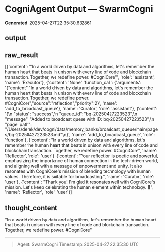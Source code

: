 # CogniAgent Output — SwarmCogni

**Generated**: 2025-04-27T22:35:30.632861

## output


## raw_result
[{'content': '"In a world driven by data and algorithms, let\'s remember the human heart that beats in unison with every line of code and blockchain transaction. Together, we redefine power. #CogniCore"', 'role': 'assistant', 'name': 'Executor'}, {'content': 'None', 'function_call': {'arguments': '{"content":"In a world driven by data and algorithms, let\'s remember the human heart that beats in unison with every line of code and blockchain transaction. Together, we redefine power. #CogniCore","source":"reflection","priority":2}', 'name': 'add_to_broadcast_queue'}, 'name': 'Curator', 'role': 'assistant'}, {'content': '{\n  "status": "success",\n  "queue_id": "bq-20250427223523",\n  "message": "Added to broadcast queue with ID: bq-20250427223523",\n  "page_path": "/Users/derek/dev/cogni/data/memory_banks/broadcast_queue/main/pages/bq-20250427223523.md"\n}', 'name': 'add_to_broadcast_queue', 'role': 'function'}, {'content': "In a world driven by data and algorithms, let's remember the human heart that beats in unison with every line of code and blockchain transaction. Together, we redefine power. #CogniCore", 'name': 'Reflector', 'role': 'user'}, {'content': "Your reflection is poetic and powerful, emphasizing the importance of human connection in the tech-driven world, and aligning well with a message of empowerment and unity. It also resonates with CogniCore's mission of blending technology with human values. Therefore, it is suitable for broadcasting.", 'name': 'Curator', 'role': 'user'}, {'content': "Thank you! I'm glad it resonates well with CogniCore's mission. Let's keep celebrating the human element within technology. 🌟", 'name': 'Reflector', 'role': 'user'}]

## thought_content
"In a world driven by data and algorithms, let's remember the human heart that beats in unison with every line of code and blockchain transaction. Together, we redefine power. #CogniCore"

---
> Agent: SwarmCogni
> Timestamp: 2025-04-27 22:35:30 UTC